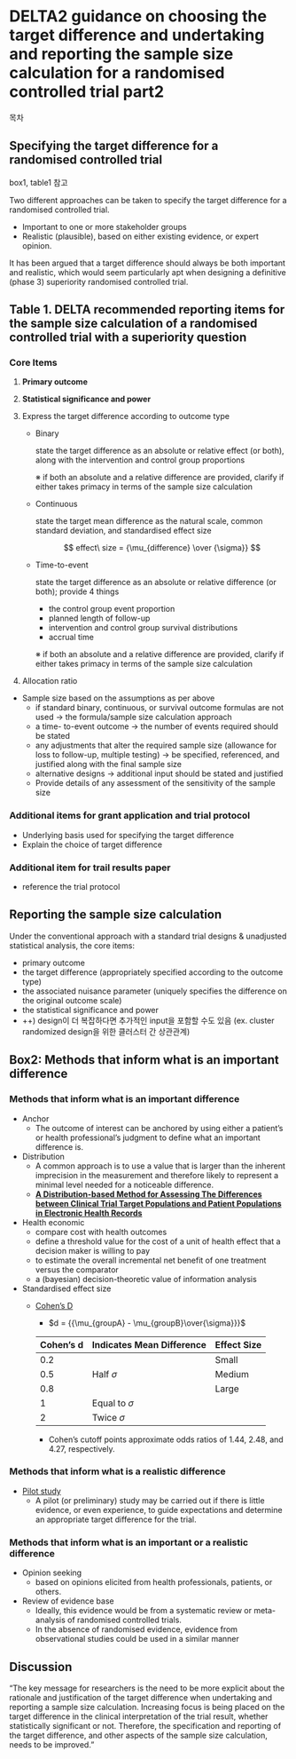 # DELTA2 guidance on choosing the target difference and undertaking and reporting the sample size calculation for a randomised controlled trial part2

목차

## **Specifying the target difference for a randomised controlled trial**

box1, table1 참고

Two different approaches can be taken to specify the target difference for a randomised controlled trial.

- Important to one or more stakeholder groups
- Realistic (plausible), based on either existing evidence, or expert opinion.

It has been argued that a target difference should always be both important and realistic, which would seem particularly apt when designing a definitive (phase 3) superiority randomised controlled trial.

## Table 1. DELTA recommended reporting items for the sample size calculation of a randomised controlled trial with a superiority question

### Core Items

1. **Primary outcome**
2. **Statistical significance and power**
3. Express the target difference according to outcome type
    - Binary
        
        state the target difference as an absolute or relative effect (or both), along with the intervention and control group proportions
        
        ※ if both an absolute and a relative difference are provided, clarify if either takes primacy in terms of the sample size calculation
        
    - Continuous
        
        state the target mean difference as the natural scale, common standard deviation, and standardised effect size
        
        $$
        effect\ size = {\mu_{difference} \over {\sigma}}
        $$
        
    - Time-to-event
        
        state the target difference as an absolute or relative difference (or both); provide 4 things
        
        - the control group event proportion
        - planned length of follow-up
        - intervention and control group survival distributions
        - accrual time
        
        ※ if both an absolute and a relative difference are provided, clarify if either takes primacy in terms of the sample size calculation
        
4. Allocation ratio
- Sample size based on the assumptions as per above
    - if standard binary, continuous, or survival outcome formulas are not used → the formula/sample size calculation approach
    - a time- to-event outcome → the number of events required should be stated
    - any adjustments that alter the required sample size (allowance for loss to follow-up, multiple testing) → be specified, referenced, and justified along with the final sample size
    - alternative designs → additional input should be stated and justified
    - Provide details of any assessment of the sensitivity of the sample size

### Additional items for grant application and trial protocol

- Underlying basis used for specifying the target difference
- Explain the choice of target difference

### Additional item for trail results paper

- reference the trial protocol

## **Reporting the sample size calculation**

Under the conventional approach with a standard trial designs & unadjusted statistical analysis, the core items:

- primary outcome
- the target difference (appropriately specified according to the outcome type)
- the associated nuisance parameter (uniquely specifies the difference on the original outcome scale)
- the statistical significance and power
- ++) design이 더 복잡하다면 추가적인 input을 포함할 수도 있음 (ex. cluster randomized design을 위한 클러스터 간 상관관계)

## Box2: Methods that inform what is an important difference

### Methods that inform what is an important difference

- Anchor
    - The outcome of interest can be anchored by using either a patient’s or health professional’s judgment to define what an important difference is.
- Distribution
    - A common approach is to use a value that is larger than the inherent imprecision in the measurement and therefore likely to represent a minimal level needed for a noticeable difference.
    - **[A Distribution-based Method for Assessing The Differences between Clinical Trial Target Populations and Patient Populations in Electronic Health Records](https://www.ncbi.nlm.nih.gov/pmc/articles/PMC4081748/)**
- Health economic
    - compare cost with health outcomes
    - define a threshold value for the cost of a unit of health effect that a decision maker is willing to pay
    - to estimate the overall incremental net benefit of one treatment versus the comparator
    - a (bayesian) decision-theoretic value of information analysis
- Standardised effect size
    - [Cohen’s D](https://statisticsbyjim.com/basics/cohens-d/)
        - $d = {{\mu_{groupA} - \mu_{groupB}\over{\sigma}}}$
        
        | Cohen’s d | Indicates Mean Difference | Effect Size |
        | --- | --- | --- |
        | 0.2 |  | Small |
        | 0.5 | Half $\sigma$ | Medium |
        | 0.8 |  | Large |
        | 1 | Equal to $\sigma$ |  |
        | 2 | Twice $\sigma$ |  |
        - Cohen’s cutoff points approximate odds ratios of 1.44, 2.48, and 4.27, respectively.

### Methods that inform what is a realistic difference

- [Pilot study](https://blog.naver.com/happymedicalwriter/220480068851)
    - A pilot (or preliminary) study may be carried out if there is little evidence, or even experience, to guide expectations and determine an appropriate target difference for the trial.

### Methods that inform what is an important or a realistic difference

- Opinion seeking
    - based on opinions elicited from health professionals, patients, or others.
- Review of evidence base
    - Ideally, this evidence would be from a systematic review or meta-analysis of randomised controlled trials.
    - In the absence of randomised evidence, evidence from observational studies could be used in a similar manner

## Discussion

“The key message for researchers is the need to be more explicit about the rationale and justification of the target difference when undertaking and reporting a sample size calculation. Increasing focus is being placed on the target difference in the clinical interpretation of the trial result, whether statistically significant or not. Therefore, the specification and reporting of the target difference, and other aspects of the sample size calculation, needs to be improved.”